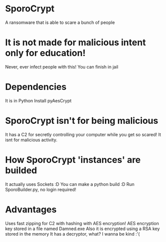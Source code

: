 # SporoCrypt
A ransomware that is able to scare a bunch of people
# It is not made for malicious intent only for education!
Never, ever infect people with this! You can finish in jail
# Dependencies
It is in Python
Install pyAesCrypt
# SporoCrypt isn't for being malicious
It has a C2 for secretly controlling your computer while you get so scared! It isnt for malicious activity.
# How SporoCrypt 'instances' are builded
It actually uses Sockets :D
You can make a python build :D
Run SporoBuilder.py, no login required!
# Advantages
Uses fast zipping for C2 with hashing with AES encryption!
AES encryption key stored in a file named Damned.exe 
Also it is encrypted using a RSA key stored in the memory
It has a decryptor, what? I wanna be kind :'(
